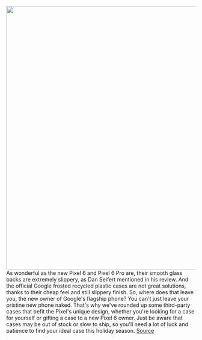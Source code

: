 <img src='https://cdn.vox-cdn.com/thumbor/OPuuKfoetR5vmMszYmx7IIsgrdE=/0x0:2040x1360/1200x800/filters:focal(857x517:1183x843)/cdn.vox-cdn.com/uploads/chorus_image/image/70187557/bfarsace_211014_4802_0002.0.jpg' width='700px' /><br/>
As wonderful as the new Pixel 6 and Pixel 6 Pro are, their smooth glass backs are extremely slippery, as Dan Seifert mentioned in his review. And the official Google frosted recycled plastic cases are not great solutions, thanks to their cheap feel and still slippery finish. So, where does that leave you, the new owner of Google's flagship phone? You can't just leave your pristine new phone naked. That's why we've rounded up some third-party cases that befit the Pixel's unique design, whether you're looking for a case for yourself or gifting a case to a new Pixel 6 owner. Just be aware that cases may be out of stock or slow to ship, so you'll need a lot of luck and patience to find your ideal case this holiday season.
<a href='https://www.theverge.com/22799474/pixel-6-pro-cases-mobile-accessories-android-google'> Source <a/>